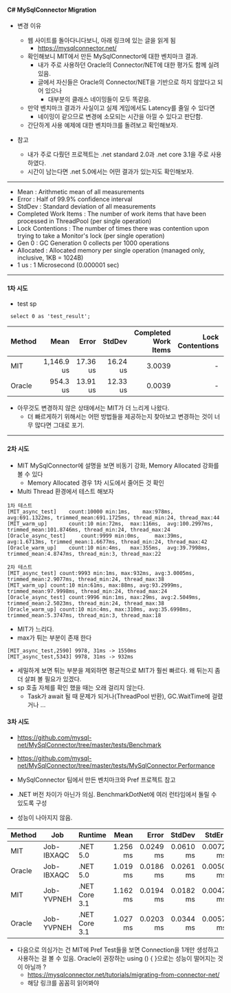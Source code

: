 #### C# MySqlConnector Migration

* 변경 이유
	* 웹 사이트를 돌아다니다보니, 아래 링크에 있는 글을 읽게 됨
		* https://mysqlconnector.net/
	* 확인해보니 MIT에서 만든 MySqlConnector에 대한 벤치마크 결과.
		* 내가 주로 사용하던 Oracle의 Connector/NET에 대한 평가도 함께 실려 있음.
		* 글에서 자신들은 Oracle의 Connector/NET을 기반으로 하지 않았다고 되어 있으나
			* 대부분의 클래스 네이밍들이 모두 똑같음.
	* 만약 벤치마크 결과가 사실이고 실제 게임에서도 Latency를 줄일 수 있다면
		* 네이밍이 같으므로 변경에 소모되는 시간을 아낄 수 있다고 판단함.
	* 간단하게 사용 예제에 대한 벤치마크를 돌려보고 확인해보자.
	
* 참고
	* 내가 주로 다뤘던 프로젝트는 .net standard 2.0과 .net core 3.1을 주로 사용 하였다.
	* 시간이 남는다면 .net 5.0에서는 어떤 결과가 있는지도 확인해보자.
			
			
---

* Mean                 : Arithmetic mean of all measurements
* Error                : Half of 99.9% confidence interval
* StdDev               : Standard deviation of all measurements
* Completed Work Items : The number of work items that have been processed in ThreadPool (per single operation)
* Lock Contentions     : The number of times there was contention upon trying to take a Monitor's lock (per single operation)
* Gen 0                : GC Generation 0 collects per 1000 operations
* Allocated            : Allocated memory per single operation (managed only, inclusive, 1KB = 1024B)
* 1 us                 : 1 Microsecond (0.000001 sec)


---

#### 1차 시도


* test sp

```
 select 0 as 'test_result';
```

| Method |       Mean |    Error |   StdDev | Completed Work Items | Lock Contentions |  Gen 0 | Allocated |
|------- |-----------:|---------:|---------:|---------------------:|-----------------:|-------:|----------:|
|    MIT | 1,146.9 us | 17.36 us | 16.24 us |               3.0039 |                - |      - |      9 KB |
| Oracle |   954.3 us | 13.91 us | 12.33 us |               0.0039 |                - | 1.9531 |     25 KB |

* 아무것도 변경하지 않은 상태에서는 MIT가 더 느리게 나왔다.
	* 더 빠르게하기 위해서는 어떤 방법들을 제공하는지 찾아보고 변경하는 것이 너무 많다면 그대로 포기. 


---

#### 2차 시도
* MIT MySqlConnector에 설명을 보면 비동기 강화, Memory Allocated 강화를 볼 수 있다
	*  Memory Allocated 경우 1차 시도에서 줄어든 것 확인
* Multi Thread 환경에서 테스트 해보자

```
1차 테스트
[MIT_async_test] 	count:10000 min:1ms, 	max:978ms, 	avg:691.1322ms, trimmed_mean:691.1725ms, thread_min:24, thread_max:44
[MIT_warm_up] 		count:10 min:72ms, 	max:116ms, 	avg:100.2997ms, trimmed_mean:101.8746ms, thread_min:24, thread_max:24
[Oracle_async_test] 	count:9999 min:0ms, 	max:39ms, 	avg:1.6713ms, trimmed_mean:1.6677ms, thread_min:24, thread_max:42
[Oracle_warm_up] 	count:10 min:4ms, 	max:355ms, 	avg:39.7998ms, trimmed_mean:4.8747ms, thread_min:3, thread_max:22
```

```
2차 테스트
[MIT_async_test] count:9993 min:1ms, max:932ms, avg:3.0005ms, trimmed_mean:2.9077ms, thread_min:24, thread_max:38
[MIT_warm_up] count:10 min:61ms, max:88ms, avg:93.2999ms, trimmed_mean:97.9998ms, thread_min:24, thread_max:24
[Oracle_async_test] count:9996 min:1ms, max:29ms, avg:2.5049ms, trimmed_mean:2.5023ms, thread_min:24, thread_max:38
[Oracle_warm_up] count:10 min:4ms, max:310ms, avg:35.6998ms, trimmed_mean:5.3747ms, thread_min:3, thread_max:18
```

* MIT가 느리다.
* max가 튀는 부분이 존재 한다

```
[MIT_async_test,2590] 9978, 31ms -> 1550ms
[MIT_async_test,5343] 9978, 31ms -> 932ms
```

* 세밀하게 보면 튀는 부분을 제외하면 평균적으로 MIT가 훨씬 빠르다. 왜 튀는지 좀 더 살펴 볼 필요가 있겠다.
* sp 호출 자체를 확인 했을 때는 오래 걸리지 않는다.
	* Task가 await 될 때 문제가 되거나(ThreadPool 반환), GC.WaitTime에 걸렸거나 ...

#### 3차 시도

* https://github.com/mysql-net/MySqlConnector/tree/master/tests/Benchmark
* https://github.com/mysql-net/MySqlConnector/tree/master/tests/MySqlConnector.Performance
* MySqlConnector 팀에서 만든 벤치마크와 Pref 프로젝트 참고

* .NET 버전 차이가 아닌가 의심. BenchmarkDotNet에 여러 런타임에서 돌릴 수 있도록 구성
* 성능이 나아지지 않음.

| Method |        Job |       Runtime |     Mean |     Error |    StdDev |    StdErr |   Median |       Min |        Q1 |       Q3 |      Max |  Op/s |  Gen 0 | Allocated |
|------- |----------- |-------------- |---------:|----------:|----------:|----------:|---------:|----------:|----------:|---------:|---------:|------:|-------:|----------:|
|    MIT | Job-IBXAQC |      .NET 5.0 | 1.256 ms | 0.0249 ms | 0.0610 ms | 0.0072 ms | 1.278 ms | 1.1484 ms | 1.2008 ms | 1.296 ms | 1.412 ms | 796.5 |      - |      9 KB |
| Oracle | Job-IBXAQC |      .NET 5.0 | 1.019 ms | 0.0186 ms | 0.0261 ms | 0.0050 ms | 1.018 ms | 0.9730 ms | 0.9996 ms | 1.035 ms | 1.085 ms | 981.1 | 1.9531 |     25 KB |
|    MIT | Job-YVPNEH | .NET Core 3.1 | 1.162 ms | 0.0194 ms | 0.0182 ms | 0.0047 ms | 1.161 ms | 1.1268 ms | 1.1537 ms | 1.174 ms | 1.195 ms | 860.3 |      - |      9 KB |
| Oracle | Job-YVPNEH | .NET Core 3.1 | 1.027 ms | 0.0203 ms | 0.0344 ms | 0.0057 ms | 1.027 ms | 0.9589 ms | 1.0050 ms | 1.054 ms | 1.084 ms | 973.4 | 1.9531 |     25 KB |

* 다음으로 의심가는 건 MIT에 Pref Test들을 보면 Connection을 1개만 생성하고 사용하는 걸 볼 수 있음. Oracle이 권장하는 using () { }으로는 성능이 떨어지는 것이 아닐까 ?
	* https://mysqlconnector.net/tutorials/migrating-from-connector-net/
	* 해당 링크를 꼼꼼히 읽어봐야  
